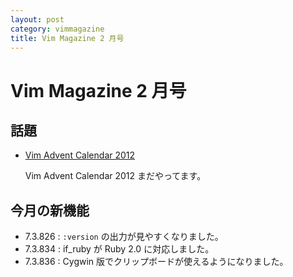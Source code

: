 ```yaml
---
layout: post
category: vimmagazine
title: Vim Magazine 2 月号
---
```


# Vim Magazine 2 月号

## 話題

- [Vim Advent Calendar 2012](http://atnd.org/events/33746)

  Vim Advent Calendar 2012 まだやってます。


## 今月の新機能

- 7.3.826 : `:version` の出力が見やすくなりました。
- 7.3.834 : if_ruby が Ruby 2.0 に対応しました。
- 7.3.836 : Cygwin 版でクリップボードが使えるようになりました。

